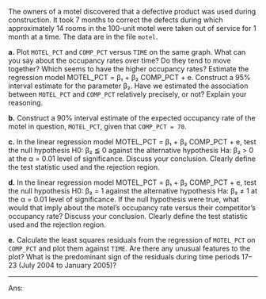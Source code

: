 The owners of a motel discovered that a defective product was used during construction. It took 7 months to correct the defects during which approximately 14 rooms in the 100-unit motel were taken out of service for 1 month at a time. The data are in the file `motel`.

**a.** Plot `MOTEL_PCT` and `COMP_PCT` versus `TIME` on the same graph. What can you say about the occupancy rates over time? Do they tend to move together? Which seems to have the higher occupancy rates? Estimate the regression model MOTEL_PCT = β₁ + β₂ COMP_PCT + e. Construct a 95% interval estimate for the parameter β₂. Have we estimated the association between `MOTEL_PCT` and `COMP_PCT` relatively precisely, or not? Explain your reasoning.

**b.** Construct a 90% interval estimate of the expected occupancy rate of the motel in question, `MOTEL_PCT`, given that `COMP_PCT = 70`.

**c.** In the linear regression model MOTEL_PCT = β₁ + β₂ COMP_PCT + e, test the null hypothesis H0: β₂ ≦ 0 against the alternative hypothesis Ha: β₂ > 0 at the α = 0.01 level of significance. Discuss your conclusion. Clearly define the test statistic used and the rejection region.

**d.** In the linear regression model MOTEL_PCT = β₁ + β₂ COMP_PCT + e, test the null hypothesis H0: β₂ = 1 against the alternative hypothesis Ha: β₂ ≠ 1 at the α = 0.01 level of significance. If the null hypothesis were true, what would that imply about the motel’s occupancy rate versus their competitor’s occupancy rate? Discuss your conclusion. Clearly define the test statistic used and the rejection region.

**e.** Calculate the least squares residuals from the regression of `MOTEL_PCT` on `COMP_PCT` and plot them against `TIME`. Are there any unusual features to the plot? What is the predominant sign of the residuals during time periods 17–23 (July 2004 to January 2005)?

---

Ans:
